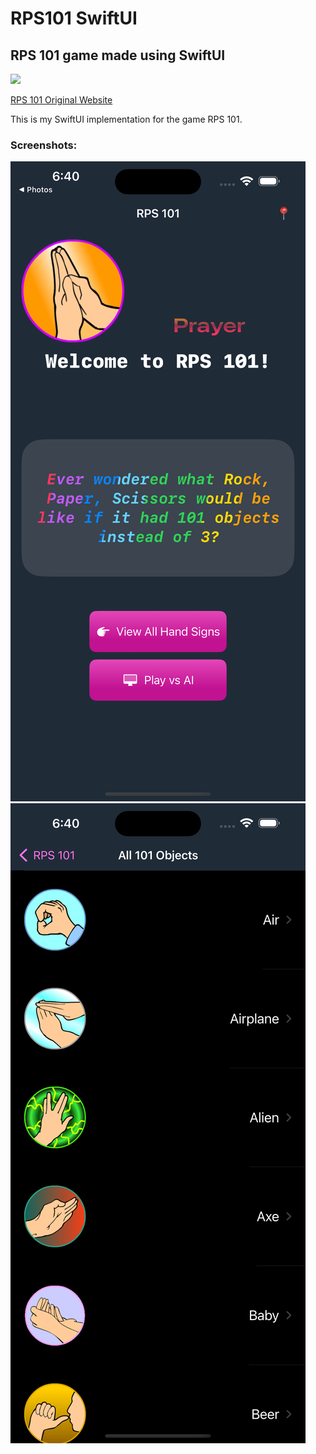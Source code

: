# RPS101 SwiftUI
## RPS 101 game made using SwiftUI

![](https://img.shields.io/badge/swiftui-iOS17-pink?logo=swift)

[RPS 101 Original Website](https://www.umop.com/rps101.htm)

This is my SwiftUI implementation for the game RPS 101.

### Screenshots:

![](https://github.com/c2p-cmd/RPS101/blob/main/Screenshots/ss1.png)
![](https://github.com/c2p-cmd/RPS101/blob/main/Screenshots/ss2.png)
